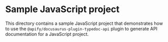 # Sample JavaScript project

This directory contains a sample JavaScript project that demonstrates how to use the
`@apify/docusaurus-plugin-typedoc-api` plugin to generate API documentation for a JavaScript
project.
